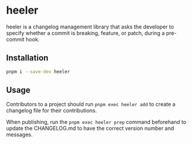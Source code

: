 # heeler

heeler is a changelog management library that asks the developer to specify whether a commit is breaking, feature, or patch, during a pre-commit hook.

## Installation

```sh
pnpm i --save-dev heeler
```

## Usage

Contributors to a project should run `pnpm exec heeler add` to create a changelog file for their contributions.

When publishing, run the `pnpm exec heeler prep` command beforehand to update the CHANGELOG.md to have the correct version number and messages.
